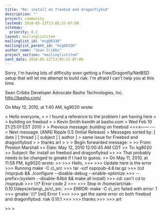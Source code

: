 ```yaml
---
title: "Re: install on freebsd and dragonflybsd"
description: ""
project: community
lastmod: 2010-05-12T13:05:21-07:00
sitemap:
  priority: 0.2
layout: mailinglistitem
mailinglist_id: "msg00330"
mailinglist_parent_id: "msg00326"
author_name: "Sean Cribbs"
project_section: "mailinglistitem"
sent_date: 2010-05-12T13:05:21-07:00
---
```



Sorry, I'm having lots of difficulty even getting a Free/Dragonfly/NetBSD setup 
that will let me attempt to build riak. I'm afraid I can't help you at this 
time.

Sean Cribbs 
Developer Advocate
Basho Technologies, Inc.
http://basho.com/

On May 12, 2010, at 1:40 AM, kg9020 wrote:

&gt; Hello everyone,
&gt; 
&gt; I found a reference to the problem I am having here
&gt; 
&gt; building on freebsd
&gt; 
&gt; Kevin Smith ksmith at basho.com 
&gt; Wed Feb 10 21:25:01 EST 2010
&gt; 
&gt; Previous message: building on freebsd &lt;&lt;&lt;&lt;------
&gt; Next message: [ANN] Ripple 0.5 (Initial Release)
&gt; Messages sorted by: [ date ] [ thread ] [ subject ] [ author ]
&gt; same issue for Freebsd and dragonflybsd 
&gt; 
&gt; thanks art
&gt; 
&gt; 
&gt; Begin forwarded message:
&gt; 
&gt;&gt; From: Preston Marshall 
&gt;&gt; Date: May 12, 2010 12:00:45 AM CDT
&gt;&gt; To: kg9020 
&gt;&gt; Subject: Re: install on freebsd and dragonflybsd
&gt;&gt; 
&gt;&gt; That probably needs to be changed to gmake if I had to guess.
&gt;&gt; On May 11, 2010, at 11:58 PM, kg9020 wrote:
&gt;&gt; 
&gt;&gt;&gt; Hello,
&gt;&gt;&gt; 
&gt;&gt;&gt; Update here is the error
&gt;&gt;&gt; Running make -C c\\_src
&gt;&gt;&gt; tar -xzf nsprpub-4.8.tar.gz
&gt;&gt;&gt; (cd /nsprpub && ./configure --disable-debug --enable-optimize 
&gt;&gt;&gt; --prefix=/system --disable-64bit && make all install)
&gt;&gt;&gt; cd: can't cd to /nsprpub
&gt;&gt;&gt; \\*\\*\\* Error code 2
&gt;&gt;&gt; 
&gt;&gt;&gt; Stop in /home/art/riak-0.10.1/deps/erlang\\_js/c\\_src.
&gt;&gt;&gt; ERROR: make -C c\\_src failed with error: 1
&gt;&gt;&gt; gmake: \\*\\*\\* [rel] Error 1
&gt;&gt;&gt; 
&gt;&gt;&gt; get the same error on both freebsd and dragonflybsd. riak 0.10.1
&gt;&gt;&gt; 
&gt;&gt;&gt; thanks 
&gt;&gt;&gt; 
&gt;&gt;&gt; art

&gt;&gt; 
&gt; 


